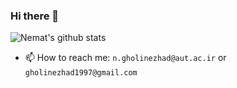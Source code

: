 ### Hi there 👋

<!--
**NematGH/nematgh** is a ✨ _special_ ✨ repository because its `README.md` (this file) appears on your GitHub profile.

Here are some ideas to get you started:

- 🔭 I’m currently working on ...
- 🌱 I’m currently learning ...
- 👯 I’m looking to collaborate on ...
- 🤔 I’m looking for help with ...
- 💬 Ask me about ...
- 📫 How to reach me: ...
- 😄 Pronouns: ...
- ⚡ Fun fact: ...
-->

![Nemat's github stats](https://github-readme-stats.vercel.app/api?username=nemat-gholinejad&show_icons=true&theme=solarized-dark)

- 📫 How to reach me: `n.gholinezhad@aut.ac.ir` or `gholinezhad1997@gmail.com`
